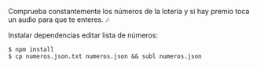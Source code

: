Comprueba constantemente los números de la lotería y si hay premio toca un audio para que te enteres. :notes:

Instalar dependencias editar lista de números:

    $ npm install
    $ cp numeros.json.txt numeros.json && subl numeros.json
